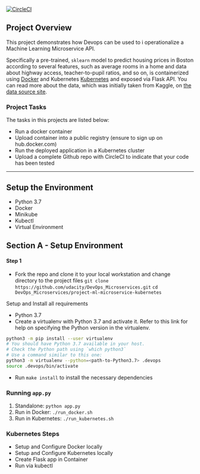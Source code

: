 [![CircleCI](https://dl.circleci.com/status-badge/img/gh/ibkdizzu/Operationalize-a-Machine-Learning-Microservice-API/tree/main.svg?style=svg)](https://dl.circleci.com/status-badge/redirect/gh/ibkdizzu/Operationalize-a-Machine-Learning-Microservice-API/tree/main)

## Project Overview

This project demonstrates how Devops can be used to i operationalize a Machine Learning Microservice API. 

Specifically a pre-trained, `sklearn` model to predict housing prices in Boston according to several features, such as average rooms in a home and data about highway access, teacher-to-pupil ratios, and so on, is containerized using [Docker](https://www.docker.com) and Kubernetes [Kubernetes](https://kubernetes.io) and exposed via Flask API. You can read more about the data, which was initially taken from Kaggle, on [the data source site](https://www.kaggle.com/c/boston-housing).

### Project Tasks

The tasks in this projects are listed below:
* Run a docker container
* Upload container into a public registry (ensure to sign up on hub.docker.com)
* Run the deployed application in a Kubernetes cluster
* Upload a complete Github repo with CircleCI to indicate that your code has been tested

---
## Setup the Environment
* Python 3.7
* Docker
* Minikube
* Kubectl
* Virtual Environment


## Section A - Setup Environment

#### Step 1
* Fork the repo and clone it to your local workstation and change directory to the project files
  `git clone https://github.com/udacity/DevOps_Microservices.git`
   `cd DevOps_Microservices/project-ml-microservice-kubernetes`
 

Setup and Install all requirements
* Python 3.7
* Create a virtualenv with Python 3.7 and activate it. Refer to this link for help on specifying the Python version in the virtualenv. 
```bash
python3 -m pip install --user virtualenv
# You should have Python 3.7 available in your host. 
# Check the Python path using `which python3`
# Use a command similar to this one:
python3 -m virtualenv --python=<path-to-Python3.7> .devops
source .devops/bin/activate
```
* Run `make install` to install the necessary dependencies

### Running `app.py`

1. Standalone:  `python app.py`
2. Run in Docker:  `./run_docker.sh`
3. Run in Kubernetes:  `./run_kubernetes.sh`

### Kubernetes Steps

* Setup and Configure Docker locally
* Setup and Configure Kubernetes locally
* Create Flask app in Container
* Run via kubectl

